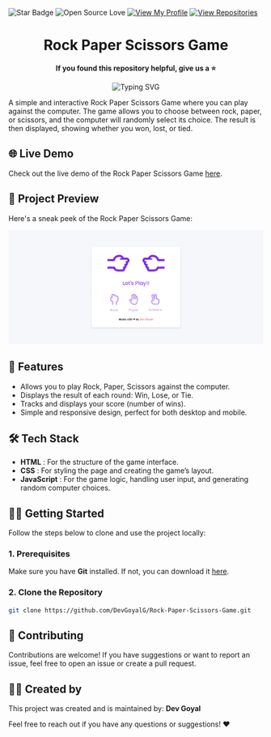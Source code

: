 ![Star Badge](https://img.shields.io/static/v1?label=%F0%9F%8C%9F&message=If%20Useful&style=style=flat&color=BC4E99)
![Open Source Love](https://badges.frapsoft.com/os/v1/open-source.svg?v=103)
[![View My Profile](https://img.shields.io/badge/View-My_Profile-green?logo=GitHub)](https://github.com/DevGoyalG)
[![View Repositories](https://img.shields.io/badge/View-My_Repositories-blue?logo=GitHub)](https://github.com/DevGoyalG?tab=repositories)


<h1 align="center"> Rock Paper Scissors Game </h1>

<p align="center"> <b> If you found this repository helpful, give us a  ⭐️ </b> </p>
<p align="center"><img src="https://readme-typing-svg.demolab.com?font=Segoe+script&duration=1000&pause=1000&center=true&vCenter=true&random=false&width=435&lines=Goal+%3A+10+%E2%98%85" alt="Typing SVG" /></a> </p>

A simple and interactive Rock Paper Scissors Game where you can play against the computer. The game allows you to choose between rock, paper, or scissors, and the computer will randomly select its choice. The result is then displayed, showing whether you won, lost, or tied.

## 🌐 Live Demo
Check out the live demo of the Rock Paper Scissors Game [here](https://rock-paper-scissors-play.netlify.app/).

## 📸 Project Preview
Here's a sneak peek of the Rock Paper Scissors Game:

![Project Preview](assets/Rock-Paper-Scissors.png)

## 🚀 Features
- Allows you to play Rock, Paper, Scissors against the computer.
- Displays the result of each round: Win, Lose, or Tie.
- Tracks and displays your score (number of wins).
- Simple and responsive design, perfect for both desktop and mobile.

## 🛠️ Tech Stack
- **HTML** : For the structure of the game interface.
- **CSS** : For styling the page and creating the game’s layout.
- **JavaScript** : For the game logic, handling user input, and generating random computer choices.

## 🧑‍💻 Getting Started

Follow the steps below to clone and use the project locally:

### 1. Prerequisites
Make sure you have **Git** installed. If not, you can download it [here](https://git-scm.com/).

### 2. Clone the Repository
```bash
git clone https://github.com/DevGoyalG/Rock-Paper-Scissors-Game.git
```

## 🤝 Contributing
Contributions are welcome! If you have suggestions or want to report an issue, feel free to open an issue or create a pull request.

## 👨‍💻 Created by
This project was created and is maintained by:
**Dev Goyal**

Feel free to reach out if you have any questions or suggestions! ❤️
